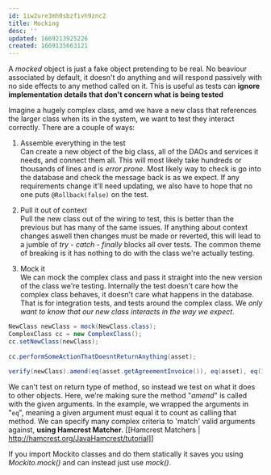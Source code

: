 ```yaml
---
id: 1iw2ure3mh0sbzfivh9znc2
title: Mocking
desc: ''
updated: 1669213925226
created: 1669135663121
---
```

A *mocked* object is just a fake object pretending to be real.
No beaviour associated by default, it doesn't do anything and will respond passively with no side effects to any method called on it. 
This is useful as tests can **ignore implementation details that don't concern what is being tested**

Imagine a hugely complex class, amd we have a new class that references the larger class when its in the system, we want to test they interact correctly. There are a couple of ways:
1. Assemble everything in the test <br>
Can create a new object of the big class, all of the DAOs and services it needs, and connect them all.
This will most likely take hundreds or thousands of lines and is *error prone*.
Most likely way to check is go into the database and check the message back is as we expect.
If any requirements change it'll need updating, we also have to hope that no one puts `@Rollback(false)` on the test.

2. Pull it out of context <br>
Pull the new class out of the wiring to test, this is better than the previous but has many of the same issues.
If anything about context changes aswell then changes must be made or reverted, this will lead to a jumble of *try - catch - finally* blocks all over tests.
The common theme of breaking is it has nothing to do with the class we're actually testing.

3. Mock it <br>
We can mock the complex class and pass it straight into the new version of the class we're testing.
Internally the test doesn't care how the complex class behaves,  it doesn't care what happens in the database.
That is for integration tests, and tests around the complex class.
We *only want to know that our new class interacts in the way we expect*.
```Java
NewClass newClass = mock(NewClass.class);
ComplexClass cc = new ComplexClass();
cc.setNewClass(newClass);
 
cc.performSomeActionThatDoesntReturnAnything(asset);
 
verify(newClass).amend(eq(asset.getAgreementInvoice()), eq(asset), eq(128), eq(true));
```
We can't test on return type of method, so instead we test on what it does to other objects. 
Here, we're making sure the method "*amend*" is called with the given arguments.
In the example, we wrapped the arguments in "`eq`", meaning a given argument must equal it to count as calling that method.
We can specify many complex criteria to 'match' valid arguments against, **using Hamcrest Matcher**.
[[Hamcrest Matchers | http://hamcrest.org/JavaHamcrest/tutorial]]

If you import Mockito classes and do them statically it saves you using *Mockito.mock()* and can instead just use *mock()*.